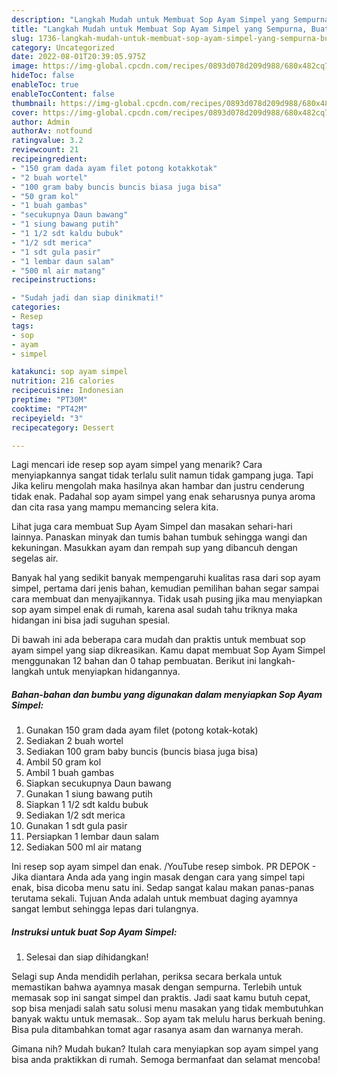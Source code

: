 ```yaml
---
description: "Langkah Mudah untuk Membuat Sop Ayam Simpel yang Sempurna, Buat Buka Puasa Enak Banget"
title: "Langkah Mudah untuk Membuat Sop Ayam Simpel yang Sempurna, Buat Buka Puasa Enak Banget"
slug: 1736-langkah-mudah-untuk-membuat-sop-ayam-simpel-yang-sempurna-buat-buka-puasa-enak-banget
category: Uncategorized
date: 2022-08-01T20:39:05.975Z
image: https://img-global.cpcdn.com/recipes/0893d078d209d988/680x482cq70/sop-ayam-simpel-foto-resep-utama.jpg
hideToc: false
enableToc: true
enableTocContent: false
thumbnail: https://img-global.cpcdn.com/recipes/0893d078d209d988/680x482cq70/sop-ayam-simpel-foto-resep-utama.jpg
cover: https://img-global.cpcdn.com/recipes/0893d078d209d988/680x482cq70/sop-ayam-simpel-foto-resep-utama.jpg
author: Admin
authorAv: notfound
ratingvalue: 3.2
reviewcount: 21
recipeingredient:
- "150 gram dada ayam filet potong kotakkotak"
- "2 buah wortel"
- "100 gram baby buncis buncis biasa juga bisa"
- "50 gram kol"
- "1 buah gambas"
- "secukupnya Daun bawang"
- "1 siung bawang putih"
- "1 1/2 sdt kaldu bubuk"
- "1/2 sdt merica"
- "1 sdt gula pasir"
- "1 lembar daun salam"
- "500 ml air matang"
recipeinstructions:

- "Sudah jadi dan siap dinikmati!"
categories:
- Resep
tags:
- sop
- ayam
- simpel

katakunci: sop ayam simpel 
nutrition: 216 calories
recipecuisine: Indonesian
preptime: "PT30M"
cooktime: "PT42M"
recipeyield: "3"
recipecategory: Dessert

---
```



Lagi mencari ide resep sop ayam simpel yang menarik? Cara menyiapkannya sangat tidak terlalu sulit namun tidak gampang juga. Tapi Jika keliru mengolah maka hasilnya akan hambar dan justru cenderung tidak enak. Padahal sop ayam simpel yang enak seharusnya punya aroma dan cita rasa yang mampu memancing selera kita.


Lihat juga cara membuat Sup Ayam Simpel dan masakan sehari-hari lainnya. Panaskan minyak dan tumis bahan tumbuk sehingga wangi dan kekuningan. Masukkan ayam dan rempah sup yang dibancuh dengan segelas air.

Banyak hal yang sedikit banyak mempengaruhi kualitas rasa dari sop ayam simpel, pertama dari jenis bahan, kemudian pemilihan bahan segar sampai cara membuat dan menyajikannya. Tidak usah pusing jika mau menyiapkan sop ayam simpel enak di rumah, karena asal sudah tahu triknya maka hidangan ini bisa jadi suguhan spesial.


Di bawah ini ada beberapa cara mudah dan praktis untuk membuat sop ayam simpel yang siap dikreasikan. Kamu dapat membuat Sop Ayam Simpel menggunakan 12 bahan dan 0 tahap pembuatan. Berikut ini langkah-langkah untuk menyiapkan hidangannya.

<!--inarticleads1-->

##### Bahan-bahan dan bumbu yang digunakan dalam menyiapkan Sop Ayam Simpel:

1. Gunakan 150 gram dada ayam filet (potong kotak-kotak)
1. Sediakan 2 buah wortel
1. Sediakan 100 gram baby buncis (buncis biasa juga bisa)
1. Ambil 50 gram kol
1. Ambil 1 buah gambas
1. Siapkan secukupnya Daun bawang
1. Gunakan 1 siung bawang putih
1. Siapkan 1 1/2 sdt kaldu bubuk
1. Sediakan 1/2 sdt merica
1. Gunakan 1 sdt gula pasir
1. Persiapkan 1 lembar daun salam
1. Sediakan 500 ml air matang


Ini resep sop ayam simpel dan enak. /YouTube resep simbok. PR DEPOK - Jika diantara Anda ada yang ingin masak dengan cara yang simpel tapi enak, bisa dicoba menu satu ini. Sedap sangat kalau makan panas-panas terutama sekali. Tujuan Anda adalah untuk membuat daging ayamnya sangat lembut sehingga lepas dari tulangnya. 

<!--inarticleads2-->

##### Instruksi untuk buat Sop Ayam Simpel:


1. Selesai dan siap dihidangkan!

Selagi sup Anda mendidih perlahan, periksa secara berkala untuk memastikan bahwa ayamnya masak dengan sempurna. Terlebih untuk memasak sop ini sangat simpel dan praktis. Jadi saat kamu butuh cepat, sop bisa menjadi salah satu solusi menu masakan yang tidak membutuhkan banyak waktu untuk memasak.. Sop ayam tak melulu harus berkuah bening. Bisa pula ditambahkan tomat agar rasanya asam dan warnanya merah. 

Gimana nih? Mudah bukan? Itulah cara menyiapkan sop ayam simpel yang bisa anda praktikkan di rumah. Semoga bermanfaat dan selamat mencoba!
